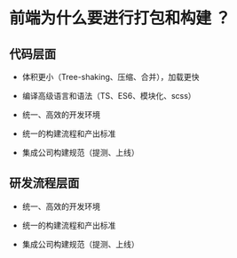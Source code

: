 # 前端为什么要进行打包和构建 ？

<article-info/>

## 代码层面

- 体积更小（Tree-shaking、压缩、合并），加载更快

- 编译高级语言和语法（TS、ES6、模块化、scss）

- 统一、高效的开发环境

- 统一的构建流程和产出标准

- 集成公司构建规范（提测、上线）

## 研发流程层面

- 统一、高效的开发环境

- 统一的构建流程和产出标准

- 集成公司构建规范（提测、上线）
